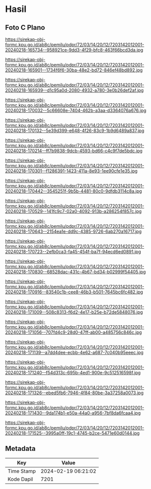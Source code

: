 # Hasil

## Foto C Plano

https://sirekap-obj-formc.kpu.go.id/ab8c/pemilu/pdpr/72/03/14/20/12/7203142012001-20240218-165734--958921ce-9dd3-4f29-bfc8-463f66bcd3da.jpg

https://sirekap-obj-formc.kpu.go.id/ab8c/pemilu/pdpr/72/03/14/20/12/7203142012001-20240218-165901--1734f6f6-30ba-48e2-bd72-846ef48bd892.jpg

https://sirekap-obj-formc.kpu.go.id/ab8c/pemilu/pdpr/72/03/14/20/12/7203142012001-20240218-165939--d1c95a0d-2080-4932-a780-3e0b26def2af.jpg

https://sirekap-obj-formc.kpu.go.id/ab8c/pemilu/pdpr/72/03/14/20/12/7203142012001-20240218-170032--5c66608e-7404-462b-a3aa-d3364076a676.jpg

https://sirekap-obj-formc.kpu.go.id/ab8c/pemilu/pdpr/72/03/14/20/12/7203142012001-20240218-170132--5e39d399-e648-4f26-83c9-1b9d6489a837.jpg

https://sirekap-obj-formc.kpu.go.id/ab8c/pemilu/pdpr/72/03/14/20/12/7203142012001-20240218-170214--ff7b9838-9dcb-4593-bd66-c4c9f7de5bdc.jpg

https://sirekap-obj-formc.kpu.go.id/ab8c/pemilu/pdpr/72/03/14/20/12/7203142012001-20240218-170301--f1286391-1423-411a-8e93-1ee90cfe1e35.jpg

https://sirekap-obj-formc.kpu.go.id/ab8c/pemilu/pdpr/72/03/14/20/12/7203142012001-20240218-170442--3545251f-9b5b-4481-80c0-9dfdb3114c8a.jpg

https://sirekap-obj-formc.kpu.go.id/ab8c/pemilu/pdpr/72/03/14/20/12/7203142012001-20240218-170529--141fc9c7-02a0-4092-913b-a286254f857c.jpg

https://sirekap-obj-formc.kpu.go.id/ab8c/pemilu/pdpr/72/03/14/20/12/7203142012001-20240218-170643--2154ea1e-dd9c-4385-9726-6ab270a16717.jpg

https://sirekap-obj-formc.kpu.go.id/ab8c/pemilu/pdpr/72/03/14/20/12/7203142012001-20240218-170723--2efb0ca3-fa45-454f-ba7f-94ecd6ed0891.jpg

https://sirekap-obj-formc.kpu.go.id/ab8c/pemilu/pdpr/72/03/14/20/12/7203142012001-20240218-170830--68528dac-431c-4b67-bd34-b02999f54405.jpg

https://sirekap-obj-formc.kpu.go.id/ab8c/pemilu/pdpr/72/03/14/20/12/7203142012001-20240218-170916--83540c1b-cee8-46b3-b501-7645bc6fc482.jpg

https://sirekap-obj-formc.kpu.go.id/ab8c/pemilu/pdpr/72/03/14/20/12/7203142012001-20240218-171009--508c8313-f6d2-4e17-b25e-b72de5848076.jpg

https://sirekap-obj-formc.kpu.go.id/ab8c/pemilu/pdpr/72/03/14/20/12/7203142012001-20240218-171056--707fd4c9-28d0-47ff-ab00-a485756c846c.jpg

https://sirekap-obj-formc.kpu.go.id/ab8c/pemilu/pdpr/72/03/14/20/12/7203142012001-20240218-171139--a7dd4dee-ecbb-4e62-a687-7c040b95eeec.jpg

https://sirekap-obj-formc.kpu.go.id/ab8c/pemilu/pdpr/72/03/14/20/12/7203142012001-20240218-171240--f54d313c-695b-4ed1-900e-9c512516598f.jpg

https://sirekap-obj-formc.kpu.go.id/ab8c/pemilu/pdpr/72/03/14/20/12/7203142012001-20240218-171326--ebed5fb6-7946-4f84-80be-3a37258a0073.jpg

https://sirekap-obj-formc.kpu.go.id/ab8c/pemilu/pdpr/72/03/14/20/12/7203142012001-20240218-171430--9da174b1-e50a-44a0-a956-7bf8da6fcaa4.jpg

https://sirekap-obj-formc.kpu.go.id/ab8c/pemilu/pdpr/72/03/14/20/12/7203142012001-20240218-171525--3995a0ff-19c1-4745-b2ce-5471e60d0144.jpg


## Metadata

| Key        | Value               |
| ---------- | ------------------- |
| Time Stamp | 2024-02-19 06:21:02 |
| Kode Dapil | 7201                |



